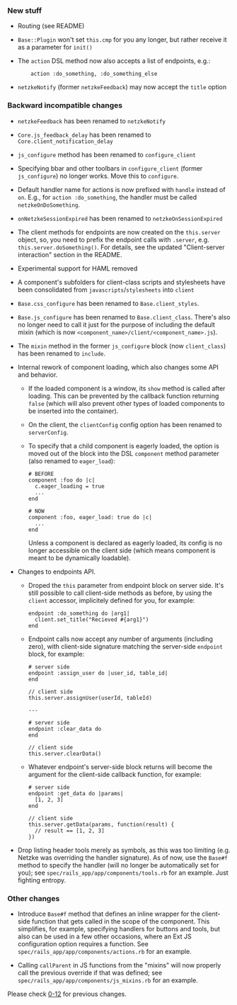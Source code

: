 ### New stuff

*   Routing (see README)

*   `Base::Plugin` won't set `this.cmp` for you any longer, but rather receive it as a parameter for `init()`

*   The `action` DSL method now also accepts a list of endpoints, e.g.:

            action :do_something, :do_something_else

*   `netzkeNotify` (former `netzkeFeedback`) may now accept the `title` option

### Backward incompatible changes
*   `netzkeFeedback` has been renamed to `netzkeNotify`

*   `Core.js_feedback_delay` has been renamed to `Core.client_notification_delay`

*   `js_configure` method has been renamed to `configure_client`

*   Specifying bbar and other toolbars in `configure_client` (former `js_configure`) no longer works. Move this to
    `configure`.

*   Default handler name for actions is now prefixed with `handle` instead of `on`. E.g., for `action :do_something`, the handler
    must be called `netzkeOnDoSomething`.

*   `onNetzkeSessionExpired` has been renamed to `netzkeOnSessionExpired`

*   The client methods for endpoints are now created on the `this.server` object, so, you need to prefix the endpoint calls with `.server`, e.g. `this.server.doSomething()`. For details, see the updated "Client-server interaction" section in the README.

*   Experimental support for HAML removed

*   A component's subfolders for client-class scripts and stylesheets have been consolidated from `javascripts`/`stylesheets` into `client`

*   `Base.css_configure` has been renamed to `Base.client_styles`.

*   `Base.js_configure` has been renamed to `Base.client_class`. There's also no longer need to call it just for the purpose of including the default mixin (which is now `<component_name>/client/<component_name>.js`).

*   The `mixin` method in the former `js_configure` block (now `client_class`) has been renamed to `include`.

*   Internal rework of component loading, which also changes some API and behavior.

    *   If the loaded component is a window, its `show` method is called after loading. This can be prevented by the callback function returning `false` (which will also prevent other types of loaded components to be inserted into the container).

    *   On the client, the `clientConfig` config option has been renamed to `serverConfig`.

    *   To specify that a child component is eagerly loaded, the option is moved out of the block into the DSL `component` method parameter (also renamed to `eager_load`):

            # BEFORE
            component :foo do |c|
              c.eager_loading = true
              ...
            end

            # NOW
            component :foo, eager_load: true do |c|
              ...
            end

        Unless a component is declared as eagerly loaded, its config is no longer accessible on the client side (which means component is meant to be dynamically loadable).

*   Changes to endpoints API.

    *   Droped the `this` parameter from endpoint block on server side. It's still possible to call client-side methods as before, by using the `client` accessor, implicitely defined for you, for example:

            endpoint :do_something do |arg1|
              client.set_title("Recieved #{arg1}")
            end

    *   Endpoint calls now accept any number of arguments (including zero), with client-side signature matching the server-side `endpoint` block, for example:

            # server side
            endpoint :assign_user do |user_id, table_id|
            end

            // client side
            this.server.assignUser(userId, tableId)

            ---

            # server side
            endpoint :clear_data do
            end

            // client side
            this.server.clearData()

    *   Whatever endpoint's server-side block returns will become the argument for the client-side callback function, for example:

            # server side
            endpoint :get_data do |params|
              [1, 2, 3]
            end

            // client side
            this.server.getData(params, function(result) {
              // result == [1, 2, 3]
            })

*   Drop listing header tools merely as symbols, as this was too limiting (e.g. Netzke was overriding the handler signature). As of now, use the `Base#f` method to specify the handler (will no longer be automatically set for you); see `spec/rails_app/app/components/tools.rb` for an example. Just fighting entropy.

### Other changes

*   Introduce `Base#f` method that defines an inline wrapper for the client-side function that gets called in the scope of the component. This simplifies, for example, specifying handlers for buttons and tools, but also can be used in a few other occasions, where an Ext JS configuration option requires a function. See `spec/rails_app/app/components/actions.rb` for an example.

*   Calling `callParent` in JS functions from the "mixins" will now properly call the previous override if that was defined; see `spec/rails_app/app/components/js_mixins.rb` for an example.

Please check [0-12](https://github.com/netzke/netzke-core/blob/0-12/CHANGELOG.md) for previous changes.
